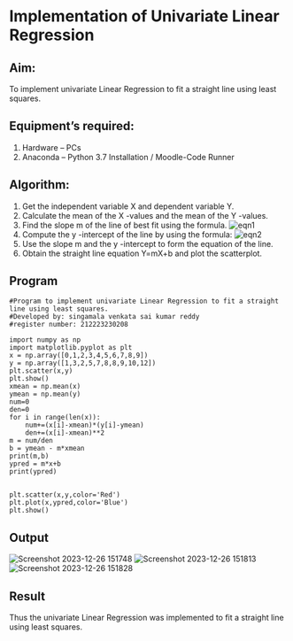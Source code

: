 # Implementation of Univariate Linear Regression
## Aim:
To implement univariate Linear Regression to fit a straight line using least squares.
## Equipment’s required:
1.	Hardware – PCs
2.	Anaconda – Python 3.7 Installation / Moodle-Code Runner
## Algorithm:
1.	Get the independent variable X and dependent variable Y.
2.	Calculate the mean of the X -values and the mean of the Y -values.
3.	Find the slope m of the line of best fit using the formula.
 ![eqn1](./eq1.jpg)
4.	Compute the y -intercept of the line by using the formula:
![eqn2](./eq2.jpg)  
5.	Use the slope m and the y -intercept to form the equation of the line.
6.	Obtain the straight line equation Y=mX+b and plot the scatterplot.
## Program
```
#Program to implement univariate Linear Regression to fit a straight line using least squares.
#Developed by: singamala venkata sai kumar reddy
#register number: 212223230208

import numpy as np 
import matplotlib.pyplot as plt
x = np.array([0,1,2,3,4,5,6,7,8,9])
y = np.array([1,3,2,5,7,8,8,9,10,12])
plt.scatter(x,y)
plt.show()
xmean = np.mean(x)
ymean = np.mean(y)
num=0
den=0
for i in range(len(x)):
    num+=(x[i]-xmean)*(y[i]-ymean)
    den+=(x[i]-xmean)**2
m = num/den
b = ymean - m*xmean
print(m,b)
ypred = m*x+b
print(ypred)


plt.scatter(x,y,color='Red')
plt.plot(x,ypred,color='Blue')
plt.show()
```
## Output
![Screenshot 2023-12-26 151748](https://github.com/23004205/Univariate-Linear-Regression/assets/138971114/7a3d7e0a-9b37-485a-bd2a-3794acf27b6a)
![Screenshot 2023-12-26 151813](https://github.com/23004205/Univariate-Linear-Regression/assets/138971114/b9392a7e-a69d-4929-bd7a-365272daa922)
![Screenshot 2023-12-26 151828](https://github.com/23004205/Univariate-Linear-Regression/assets/138971114/dac4465f-beaf-4135-a6ce-3cd4972dc6c6)


## Result
Thus the univariate Linear Regression was implemented to fit a straight line using least squares.
